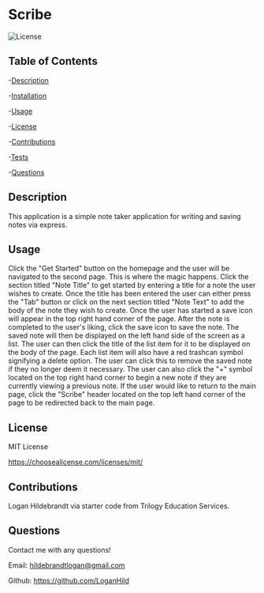   # Scribe

  ![License](https://img.shields.io/badge/license-MITLicense-success?style=plastic&logo=appveyor)

  ## Table of Contents
  -[Description](#description)

  -[Installation](#installation)

  -[Usage](#usage)

  -[License](#license)

  -[Contributions](#contributions)

  -[Tests](#tests)

  -[Questions](#questions)


  ## Description
  This application is a simple note taker application for writing and saving notes via express.

  ## Usage
  Click the "Get Started" button on the homepage and the user will be navigated to the second page. This is where the magic happens. Click the section titled "Note Title" to get started by entering a title for a note the user wishes to create. Once the title has been entered the user can either press the "Tab" button or click on the next section titled "Note Text" to add the body of the note they wish to create. Once the user has started a save icon will appear in the top right hand corner of the page. After the note is completed to the user's liking, click the save icon to save the note. The saved note will then be displayed on the left hand side of the screen as a list. The user can then click the title of the list item for it to be displayed on the body of the page. Each list item will also have a red trashcan symbol signifying a delete option. The user can click this to remove the saved note if they no longer deem it necessary. The user can also click the "+" symbol located on the top right hand corner to begin a new note if they are currently viewing a previous note. If the user would like to return to the main page, click the "Scribe" header located on the top left hand corner of the page to be redirected back to the main page. 

  ## License
 
  MIT License

  <https://choosealicense.com/licenses/mit/>

  ## Contributions
  Logan Hildebrandt via starter code from Trilogy Education Services.

  ## Questions
  Contact me with any questions!

  Email: <hildebrandtlogan@gmail.com>

  Github: <https://github.com/LoganHild>
